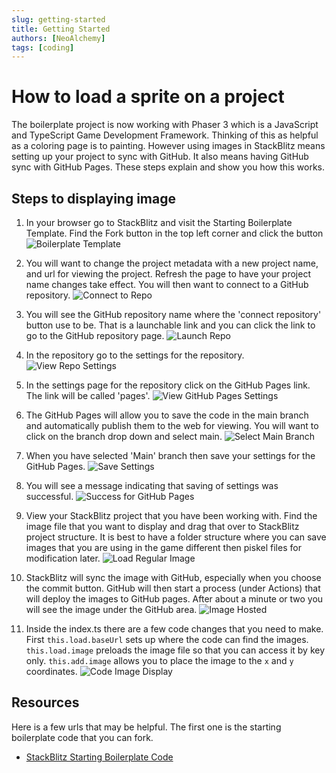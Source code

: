 ```yaml
---
slug: getting-started
title: Getting Started
authors: [NeoAlchemy]
tags: [coding]
---
```


# How to load a sprite on a project

The boilerplate project is now working with Phaser 3 which is a JavaScript and TypeScript Game Development Framework.  Thinking of this as helpful as a coloring page is to painting.  However using images in StackBlitz means setting up your project to sync with GitHub.  It also means having GitHub sync with GitHub Pages.  These steps explain and show you how this works.

## Steps to displaying image

1. In your browser go to StackBlitz and visit the Starting Boilerplate Template.  Find the Fork button in the top left corner and click the button ![Boilerplate Template](/blog/resources/start-with-boilerplate.png)

1. You will want to change the project metadata with a new project name, and url for viewing the project.  Refresh the page to have your project name changes take effect.  You will then want to connect to a GitHub repository.
![Connect to Repo](/blog/resources/connect-to-repo.png)

1. You will see the GitHub repository name where the 'connect repository' button use to be.  That is a launchable link and you can click the link to go to the GitHub repository page. 
![Launch Repo](/blog/resources/launch-repo.png)

1. In the repository go to the settings for the repository.
![View Repo Settings](/blog/resources/repo-settings.png)

1. In the settings page for the repository click on the GitHub Pages link.  The link will be called 'pages'.
![View GitHub Pages Settings](/blog/resources/goto-github-pages.png)

1. The GitHub Pages will allow you to save the code in the main branch and automatically publish them to the web for viewing. You will want to click on the branch drop down and select main.
![Select Main Branch](/blog/resources/select-main-branch.png)

1. When you have selected 'Main' branch then save your settings for the GitHub Pages.
![Save Settings](/blog/resources/save-settings.png)

1. You will see a message indicating that saving of settings was successful.
![Success for GitHub Pages](/blog/resources/success-github-pages.png)

1. View your StackBlitz project that you have been working with.  Find the image file that you want to display and drag that over to StackBlitz project structure.  It is best to have a folder structure where you can save images that you are using in the game different then piskel files for modification later.
![Load Regular Image](/blog/resources/load-regular-image.png)

1. StackBlitz will sync the image with GitHub, especially when you choose the commit button.  GitHub will then start a process (under Actions) that will deploy the images to GitHub pages.  After about a minute or two you will see the image under the GitHub area.
![Image Hosted](/blog/resources/image-hosted.png)

1. Inside the index.ts there are a few code changes that you need to make.  First `this.load.baseUrl` sets up where the code can find the images.  `this.load.image` preloads the image file so that you can access it by key only.  `this.add.image` allows you to place the image to the `x` and `y` coordinates.
![Code Image Display](/blog/resources/code-image.png)


## Resources

Here is a few urls that may be helpful.  The first one is the starting boilerplate code that you can fork.

- [StackBlitz Starting Boilerplate Code](https://stackblitz.com/edit/starting-boilerplate-phaser-zcqxxx)